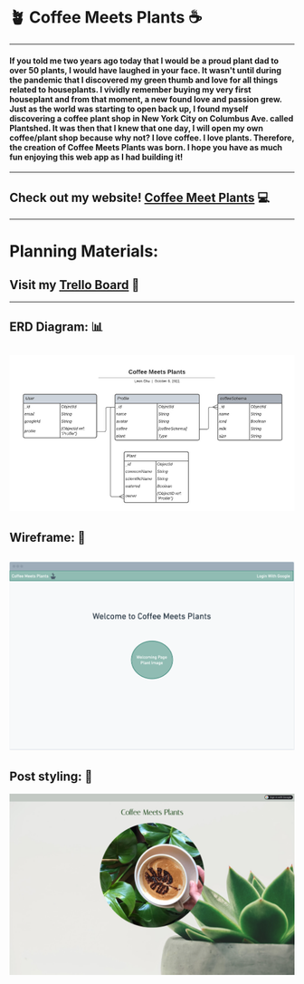 # 🪴 **Coffee Meets Plants** ☕️
---
#### If you told me two years ago today that I would be a proud plant dad to over 50 plants, I would have laughed in your face. It wasn't until during the pandemic that I discovered my green thumb and love for all things related to houseplants. I vividly remember buying my very first houseplant and from that moment, a new found love and passion grew. Just as the world was starting to open back up, I found myself discovering a coffee plant shop in New York City on Columbus Ave. called Plantshed. It was then that I knew that one day, I will open my own coffee/plant shop because why not? I love coffee. I love plants. Therefore, the creation of Coffee Meets Plants was born. I hope you have as much fun enjoying this web app as I had building it!
---
## Check out my website! [Coffee Meet Plants](https://coffee-meets-plants.fly.dev/) 💻
---
# **Planning Materials:**

## Visit my [Trello Board](https://trello.com/b/q0lcPTJB/coffee-meets-plants) 📝
---
## ERD Diagram: 📊
![ERD](public/images/ERD.jpeg)
---
## Wireframe: 🔧
![wireframe](public/images/Wireframe.png)
---
## Post styling: 🎊
![post-styling](public/images/post-style-capture.png)